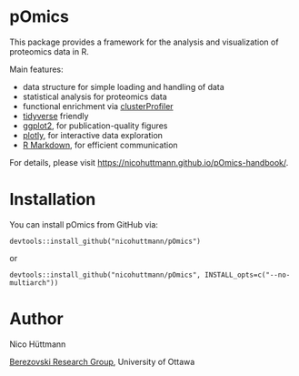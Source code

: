 
# pOmics
This package provides a framework for the analysis and visualization of proteomics data in R.

Main features:
* data structure for simple loading and handling of data
* statistical analysis for proteomics data
* functional enrichment via [clusterProfiler](https://guangchuangyu.github.io/software/clusterProfiler/) 
* [tidyverse](https://www.tidyverse.org/) friendly
* [ggplot2](https://ggplot2.tidyverse.org/), for publication-quality figures
* [plotly](https://plotly.com/r/), for interactive data exploration
* [R Markdown](https://rmarkdown.rstudio.com/), for efficient communication


For details, please visit https://nicohuttmann.github.io/pOmics-handbook/.

# Installation
You can install pOmics from GitHub via:

```
devtools::install_github("nicohuttmann/pOmics")
```

or

```
devtools::install_github("nicohuttmann/pOmics", INSTALL_opts=c("--no-multiarch"))
```

# Author
Nico Hüttmann

[Berezovski Research Group](https://mysite.science.uottawa.ca/mberezov/), University of Ottawa
